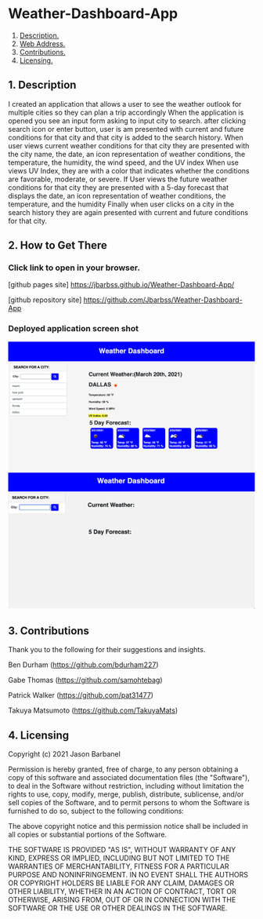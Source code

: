 # Weather-Dashboard-App

1. [ Description. ](#desc)
2. [ Web Address. ](#web-address)
3. [ Contributions. ](#contributions)
4. [ Licensing. ](#licensing)





<a name="desc"></a>
## 1. Description

I created an application that allows a user to see the weather outlook for multiple cities so they can plan a trip accordingly
When the application is opened you see an input form asking to input city to search. after clicking search icon or enter button, user is am presented with current and future conditions for that city and that city is added to the search history. 
When user views current weather conditions for that city
they are presented with the city name, the date, an icon representation of weather conditions, the temperature, the humidity, the wind speed, and the UV index
When use views UV Index, they are with a color that indicates whether the conditions are favorable, moderate, or severe.
If User views the future weather conditions for that city
they are presented with a 5-day forecast that displays the date, an icon representation of weather conditions, the temperature, and the humidity
Finally when user clicks on a city in the search history
they are again presented with current and future conditions for that city.



<a name="web-address"></a>
## 2. How to Get There

### Click link to open in your browser.


[github pages site] https://jbarbss.github.io/Weather-Dashboard-App/

[github repository site] https://github.com/Jbarbss/Weather-Dashboard-App

### Deployed application screen shot

![ScreenShot](assets/images/Weather-Dashboard.jpg "Desktop")
![ScreenShot](assets/images/Snip20210403_11.png "Desktop")





<a name="contributions"></a>
## 3. Contributions
Thank you to the following for their suggestions and insights.

Ben Durham (https://github.com/bdurham227)

Gabe Thomas (https://github.com/samohtebag)

Patrick Walker (https://github.com/pat31477)

Takuya Matsumoto (https://github.com/TakuyaMats)


<a name="licensing"></a>
## 4. Licensing


Copyright (c) 2021 Jason Barbanel

Permission is hereby granted, free of charge, to any person obtaining a copy of this software and associated documentation files (the "Software"), to deal in the Software without restriction, including without limitation the rights to use, copy, modify, merge, publish, distribute, sublicense, and/or sell copies of the Software, and to permit persons to whom the Software is furnished to do so, subject to the following conditions:

The above copyright notice and this permission notice shall be included in all copies or substantial portions of the Software.

THE SOFTWARE IS PROVIDED "AS IS", WITHOUT WARRANTY OF ANY KIND, EXPRESS OR IMPLIED, INCLUDING BUT NOT LIMITED TO THE WARRANTIES OF MERCHANTABILITY, FITNESS FOR A PARTICULAR PURPOSE AND NONINFRINGEMENT. IN NO EVENT SHALL THE AUTHORS OR COPYRIGHT HOLDERS BE LIABLE FOR ANY CLAIM, DAMAGES OR OTHER LIABILITY, WHETHER IN AN ACTION OF CONTRACT, TORT OR OTHERWISE, ARISING FROM, OUT OF OR IN CONNECTION WITH THE SOFTWARE OR THE USE OR OTHER DEALINGS IN THE SOFTWARE.